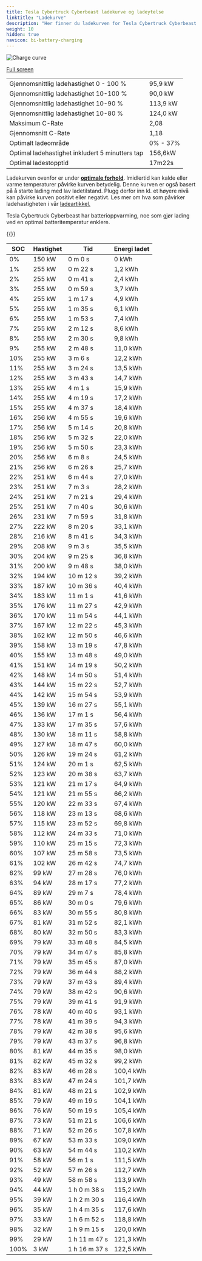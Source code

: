 ```yaml
---
title: Tesla Cybertruck Cyberbeast ladekurve og ladeytelse
linktitle: "Ladekurve"
description: "Her finner du ladekurven for Tesla Cybertruck Cyberbeast."
weight: 10
hidden: true
navicon: bi-battery-charging
---
```

<!-- markdownlint-disable MD033 -->
<img src="../chargingcurve.svg" alt="Charge curve" class="img-fluid">

[Full screen](../chargingcurve.svg)


<table class="table table-striped">
<tbody>
<tr>
<td>Gjennomsnittlig ladehastighet 0 - 100 %</td><td>95,9 kW</td>
</tr>
<tr>
<td>Gjennomsnittlig ladehastighet 10-100 %</td><td>90,0 kW</td>
</tr>
<tr>
<td>Gjennomsnittlig ladehastighet 10-90 %</td><td>113,9 kW</td>
</tr>
<tr>
<td>Gjennomsnittlig ladehastighet 10-80 %</td><td>124,0 kW</td>
</tr>
<tr>
<td>Maksimum C-Rate</td><td>2,08</td>
</tr>
<tr>
<td>Gjennomsnitt C-Rate</td><td>1,18</td>
</tr>
<tr>
<td>Optimalt ladeområde</td><td>0% - 37%</td>
</tr>
<tr>
<td>Optimal ladehastighet inkludert 5 minutters tap</td><td>156,6kW</td>
</tr>
<tr>
<td>Optimal ladestopptid</td><td>17m22s</td>
</tr>
</tbody>
</table>


Ladekurven ovenfor er under **[optimale forhold](../../../../../technology/battery/charging/#temperatur)**. Imidlertid kan kalde eller varme temperaturer påvirke kurven betydelig. Denne kurven er også basert på å starte lading med lav ladetilstand. Plugg derfor inn kl. et høyere nivå kan påvirke kurven positivt eller negativt. Les mer om hva som påvirker ladehastigheten i vår [ladeartikkel.](../../../../../technology/battery/charging/)


Tesla Cybertruck Cyberbeast har batterioppvarming, noe som gjør lading ved en optimal batteritemperatur enklere.


{{<evkxdisplayaddarticle />}}
<table class="table table-striped">
<thead>
<tr><th>SOC</th><th>Hastighet</th><th>Tid</th><th>Energi ladet</th></tr>
</thead>
<tbody>
<tr>
<td>0%</td><td>150 kW</td><td> 0 m 0 s </td><td>0 kWh </td>
</tr>
<tr>
<td>1%</td><td>255 kW</td><td> 0 m 22 s </td><td>1,2 kWh </td>
</tr>
<tr>
<td>2%</td><td>255 kW</td><td> 0 m 41 s </td><td>2,4 kWh </td>
</tr>
<tr>
<td>3%</td><td>255 kW</td><td> 0 m 59 s </td><td>3,7 kWh </td>
</tr>
<tr>
<td>4%</td><td>255 kW</td><td> 1 m 17 s </td><td>4,9 kWh </td>
</tr>
<tr>
<td>5%</td><td>255 kW</td><td> 1 m 35 s </td><td>6,1 kWh </td>
</tr>
<tr>
<td>6%</td><td>255 kW</td><td> 1 m 53 s </td><td>7,4 kWh </td>
</tr>
<tr>
<td>7%</td><td>255 kW</td><td> 2 m 12 s </td><td>8,6 kWh </td>
</tr>
<tr>
<td>8%</td><td>255 kW</td><td> 2 m 30 s </td><td>9,8 kWh </td>
</tr>
<tr>
<td>9%</td><td>255 kW</td><td> 2 m 48 s </td><td>11,0 kWh </td>
</tr>
<tr>
<td>10%</td><td>255 kW</td><td> 3 m 6 s </td><td>12,2 kWh </td>
</tr>
<tr>
<td>11%</td><td>255 kW</td><td> 3 m 24 s </td><td>13,5 kWh </td>
</tr>
<tr>
<td>12%</td><td>255 kW</td><td> 3 m 43 s </td><td>14,7 kWh </td>
</tr>
<tr>
<td>13%</td><td>255 kW</td><td> 4 m 1 s </td><td>15,9 kWh </td>
</tr>
<tr>
<td>14%</td><td>255 kW</td><td> 4 m 19 s </td><td>17,2 kWh </td>
</tr>
<tr>
<td>15%</td><td>255 kW</td><td> 4 m 37 s </td><td>18,4 kWh </td>
</tr>
<tr>
<td>16%</td><td>256 kW</td><td> 4 m 55 s </td><td>19,6 kWh </td>
</tr>
<tr>
<td>17%</td><td>256 kW</td><td> 5 m 14 s </td><td>20,8 kWh </td>
</tr>
<tr>
<td>18%</td><td>256 kW</td><td> 5 m 32 s </td><td>22,0 kWh </td>
</tr>
<tr>
<td>19%</td><td>256 kW</td><td> 5 m 50 s </td><td>23,3 kWh </td>
</tr>
<tr>
<td>20%</td><td>256 kW</td><td> 6 m 8 s </td><td>24,5 kWh </td>
</tr>
<tr>
<td>21%</td><td>256 kW</td><td> 6 m 26 s </td><td>25,7 kWh </td>
</tr>
<tr>
<td>22%</td><td>251 kW</td><td> 6 m 44 s </td><td>27,0 kWh </td>
</tr>
<tr>
<td>23%</td><td>251 kW</td><td> 7 m 3 s </td><td>28,2 kWh </td>
</tr>
<tr>
<td>24%</td><td>251 kW</td><td> 7 m 21 s </td><td>29,4 kWh </td>
</tr>
<tr>
<td>25%</td><td>251 kW</td><td> 7 m 40 s </td><td>30,6 kWh </td>
</tr>
<tr>
<td>26%</td><td>231 kW</td><td> 7 m 59 s </td><td>31,8 kWh </td>
</tr>
<tr>
<td>27%</td><td>222 kW</td><td> 8 m 20 s </td><td>33,1 kWh </td>
</tr>
<tr>
<td>28%</td><td>216 kW</td><td> 8 m 41 s </td><td>34,3 kWh </td>
</tr>
<tr>
<td>29%</td><td>208 kW</td><td> 9 m 3 s </td><td>35,5 kWh </td>
</tr>
<tr>
<td>30%</td><td>204 kW</td><td> 9 m 25 s </td><td>36,8 kWh </td>
</tr>
<tr>
<td>31%</td><td>200 kW</td><td> 9 m 48 s </td><td>38,0 kWh </td>
</tr>
<tr>
<td>32%</td><td>194 kW</td><td> 10 m 12 s </td><td>39,2 kWh </td>
</tr>
<tr>
<td>33%</td><td>187 kW</td><td> 10 m 36 s </td><td>40,4 kWh </td>
</tr>
<tr>
<td>34%</td><td>183 kW</td><td> 11 m 1 s </td><td>41,6 kWh </td>
</tr>
<tr>
<td>35%</td><td>176 kW</td><td> 11 m 27 s </td><td>42,9 kWh </td>
</tr>
<tr>
<td>36%</td><td>170 kW</td><td> 11 m 54 s </td><td>44,1 kWh </td>
</tr>
<tr>
<td>37%</td><td>167 kW</td><td> 12 m 22 s </td><td>45,3 kWh </td>
</tr>
<tr>
<td>38%</td><td>162 kW</td><td> 12 m 50 s </td><td>46,6 kWh </td>
</tr>
<tr>
<td>39%</td><td>158 kW</td><td> 13 m 19 s </td><td>47,8 kWh </td>
</tr>
<tr>
<td>40%</td><td>155 kW</td><td> 13 m 48 s </td><td>49,0 kWh </td>
</tr>
<tr>
<td>41%</td><td>151 kW</td><td> 14 m 19 s </td><td>50,2 kWh </td>
</tr>
<tr>
<td>42%</td><td>148 kW</td><td> 14 m 50 s </td><td>51,4 kWh </td>
</tr>
<tr>
<td>43%</td><td>144 kW</td><td> 15 m 22 s </td><td>52,7 kWh </td>
</tr>
<tr>
<td>44%</td><td>142 kW</td><td> 15 m 54 s </td><td>53,9 kWh </td>
</tr>
<tr>
<td>45%</td><td>139 kW</td><td> 16 m 27 s </td><td>55,1 kWh </td>
</tr>
<tr>
<td>46%</td><td>136 kW</td><td> 17 m 1 s </td><td>56,4 kWh </td>
</tr>
<tr>
<td>47%</td><td>133 kW</td><td> 17 m 35 s </td><td>57,6 kWh </td>
</tr>
<tr>
<td>48%</td><td>130 kW</td><td> 18 m 11 s </td><td>58,8 kWh </td>
</tr>
<tr>
<td>49%</td><td>127 kW</td><td> 18 m 47 s </td><td>60,0 kWh </td>
</tr>
<tr>
<td>50%</td><td>126 kW</td><td> 19 m 24 s </td><td>61,2 kWh </td>
</tr>
<tr>
<td>51%</td><td>124 kW</td><td> 20 m 1 s </td><td>62,5 kWh </td>
</tr>
<tr>
<td>52%</td><td>123 kW</td><td> 20 m 38 s </td><td>63,7 kWh </td>
</tr>
<tr>
<td>53%</td><td>121 kW</td><td> 21 m 17 s </td><td>64,9 kWh </td>
</tr>
<tr>
<td>54%</td><td>121 kW</td><td> 21 m 55 s </td><td>66,2 kWh </td>
</tr>
<tr>
<td>55%</td><td>120 kW</td><td> 22 m 33 s </td><td>67,4 kWh </td>
</tr>
<tr>
<td>56%</td><td>118 kW</td><td> 23 m 13 s </td><td>68,6 kWh </td>
</tr>
<tr>
<td>57%</td><td>115 kW</td><td> 23 m 52 s </td><td>69,8 kWh </td>
</tr>
<tr>
<td>58%</td><td>112 kW</td><td> 24 m 33 s </td><td>71,0 kWh </td>
</tr>
<tr>
<td>59%</td><td>110 kW</td><td> 25 m 15 s </td><td>72,3 kWh </td>
</tr>
<tr>
<td>60%</td><td>107 kW</td><td> 25 m 58 s </td><td>73,5 kWh </td>
</tr>
<tr>
<td>61%</td><td>102 kW</td><td> 26 m 42 s </td><td>74,7 kWh </td>
</tr>
<tr>
<td>62%</td><td>99 kW</td><td> 27 m 28 s </td><td>76,0 kWh </td>
</tr>
<tr>
<td>63%</td><td>94 kW</td><td> 28 m 17 s </td><td>77,2 kWh </td>
</tr>
<tr>
<td>64%</td><td>89 kW</td><td> 29 m 7 s </td><td>78,4 kWh </td>
</tr>
<tr>
<td>65%</td><td>86 kW</td><td> 30 m 0 s </td><td>79,6 kWh </td>
</tr>
<tr>
<td>66%</td><td>83 kW</td><td> 30 m 55 s </td><td>80,8 kWh </td>
</tr>
<tr>
<td>67%</td><td>81 kW</td><td> 31 m 52 s </td><td>82,1 kWh </td>
</tr>
<tr>
<td>68%</td><td>80 kW</td><td> 32 m 50 s </td><td>83,3 kWh </td>
</tr>
<tr>
<td>69%</td><td>79 kW</td><td> 33 m 48 s </td><td>84,5 kWh </td>
</tr>
<tr>
<td>70%</td><td>79 kW</td><td> 34 m 47 s </td><td>85,8 kWh </td>
</tr>
<tr>
<td>71%</td><td>79 kW</td><td> 35 m 45 s </td><td>87,0 kWh </td>
</tr>
<tr>
<td>72%</td><td>79 kW</td><td> 36 m 44 s </td><td>88,2 kWh </td>
</tr>
<tr>
<td>73%</td><td>79 kW</td><td> 37 m 43 s </td><td>89,4 kWh </td>
</tr>
<tr>
<td>74%</td><td>79 kW</td><td> 38 m 42 s </td><td>90,6 kWh </td>
</tr>
<tr>
<td>75%</td><td>79 kW</td><td> 39 m 41 s </td><td>91,9 kWh </td>
</tr>
<tr>
<td>76%</td><td>78 kW</td><td> 40 m 40 s </td><td>93,1 kWh </td>
</tr>
<tr>
<td>77%</td><td>78 kW</td><td> 41 m 39 s </td><td>94,3 kWh </td>
</tr>
<tr>
<td>78%</td><td>79 kW</td><td> 42 m 38 s </td><td>95,6 kWh </td>
</tr>
<tr>
<td>79%</td><td>79 kW</td><td> 43 m 37 s </td><td>96,8 kWh </td>
</tr>
<tr>
<td>80%</td><td>81 kW</td><td> 44 m 35 s </td><td>98,0 kWh </td>
</tr>
<tr>
<td>81%</td><td>82 kW</td><td> 45 m 32 s </td><td>99,2 kWh </td>
</tr>
<tr>
<td>82%</td><td>83 kW</td><td> 46 m 28 s </td><td>100,4 kWh </td>
</tr>
<tr>
<td>83%</td><td>83 kW</td><td> 47 m 24 s </td><td>101,7 kWh </td>
</tr>
<tr>
<td>84%</td><td>81 kW</td><td> 48 m 21 s </td><td>102,9 kWh </td>
</tr>
<tr>
<td>85%</td><td>79 kW</td><td> 49 m 19 s </td><td>104,1 kWh </td>
</tr>
<tr>
<td>86%</td><td>76 kW</td><td> 50 m 19 s </td><td>105,4 kWh </td>
</tr>
<tr>
<td>87%</td><td>73 kW</td><td> 51 m 21 s </td><td>106,6 kWh </td>
</tr>
<tr>
<td>88%</td><td>71 kW</td><td> 52 m 26 s </td><td>107,8 kWh </td>
</tr>
<tr>
<td>89%</td><td>67 kW</td><td> 53 m 33 s </td><td>109,0 kWh </td>
</tr>
<tr>
<td>90%</td><td>63 kW</td><td> 54 m 44 s </td><td>110,2 kWh </td>
</tr>
<tr>
<td>91%</td><td>58 kW</td><td> 56 m 1 s </td><td>111,5 kWh </td>
</tr>
<tr>
<td>92%</td><td>52 kW</td><td> 57 m 26 s </td><td>112,7 kWh </td>
</tr>
<tr>
<td>93%</td><td>49 kW</td><td> 58 m 58 s </td><td>113,9 kWh </td>
</tr>
<tr>
<td>94%</td><td>44 kW</td><td>1 h 0 m 38 s </td><td>115,2 kWh </td>
</tr>
<tr>
<td>95%</td><td>39 kW</td><td>1 h 2 m 30 s </td><td>116,4 kWh </td>
</tr>
<tr>
<td>96%</td><td>35 kW</td><td>1 h 4 m 35 s </td><td>117,6 kWh </td>
</tr>
<tr>
<td>97%</td><td>33 kW</td><td>1 h 6 m 52 s </td><td>118,8 kWh </td>
</tr>
<tr>
<td>98%</td><td>32 kW</td><td>1 h 9 m 15 s </td><td>120,0 kWh </td>
</tr>
<tr>
<td>99%</td><td>29 kW</td><td>1 h 11 m 47 s </td><td>121,3 kWh </td>
</tr>
<tr>
<td>100%</td><td>3 kW</td><td>1 h 16 m 37 s </td><td>122,5 kWh </td>
</tr>
</tbody>
</table>

